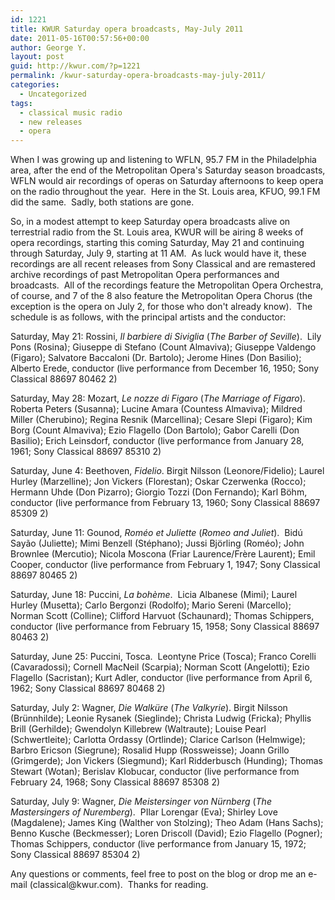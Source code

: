 ```yaml
---
id: 1221
title: KWUR Saturday opera broadcasts, May-July 2011
date: 2011-05-16T00:57:56+00:00
author: George Y.
layout: post
guid: http://kwur.com/?p=1221
permalink: /kwur-saturday-opera-broadcasts-may-july-2011/
categories:
  - Uncategorized
tags:
  - classical music radio
  - new releases
  - opera
---
```

<div class="pf-content">
  <p>
    When I was growing up and listening to WFLN, 95.7 FM in the Philadelphia area, after the end of the Metropolitan Opera's Saturday season broadcasts, WFLN would air recordings of operas on Saturday afternoons to keep opera on the radio throughout the year.  Here in the St. Louis area, KFUO, 99.1 FM did the same.  Sadly, both stations are gone. 
  </p>
  
  <p>
    So, in a modest attempt to keep Saturday opera broadcasts alive on terrestrial radio from the St. Louis area, KWUR will be airing 8 weeks of opera recordings, starting this coming Saturday, May 21 and continuing through Saturday, July 9, starting at 11 AM.  As luck would have it, these recordings are all recent releases from Sony Classical and are remastered archive recordings of past Metropolitan Opera performances and broadcasts.  All of the recordings feature the Metropolitan Opera Orchestra, of course, and 7 of the 8 also feature the Metropolitan Opera Chorus (the exception is the opera on July 2, for those who don't already know).  The schedule is as follows, with the principal artists and the conductor:
  </p>
  
  <p>
    Saturday, May 21: Rossini, <em>Il barbiere di Siviglia</em> (<em>The Barber of Seville</em>).  Lily Pons (Rosina); Giuseppe di Stefano (Count Almaviva); Giuseppe Valdengo (Figaro); Salvatore Baccaloni (Dr. Bartolo); Jerome Hines (Don Basilio); Alberto Erede, conductor (live performance from December 16, 1950; Sony Classical 88697 80462 2)
  </p>
  
  <p>
    Saturday, May 28: Mozart, <em>Le nozze di Figaro</em> (<em>The Marriage of Figaro</em>).  Roberta Peters (Susanna); Lucine Amara (Countess Almaviva); Mildred Miller (Cherubino); Regina Resnik (Marcellina); Cesare SIepi (Figaro); Kim Borg (Count Almaviva); Ezio Flagello (Don Bartolo); Gabor Carelli (Don Basilio); Erich Leinsdorf, conductor (live performance from January 28, 1961; Sony Classical 88697 85310 2)
  </p>
  
  <p>
    Saturday, June 4: Beethoven, <em>Fidelio</em>. Birgit Nilsson (Leonore/Fidelio); Laurel Hurley (Marzelline); Jon Vickers (Florestan); Oskar Czerwenka (Rocco); Hermann Uhde (Don Pizarro); Giorgio Tozzi (Don Fernando); Karl Böhm, conductor (live performance from February 13, 1960; Sony Classical 88697 85309 2)
  </p>
  
  <p>
    Saturday, June 11: Gounod, <em>Roméo et Juliette</em> (<em>Romeo and Juliet</em>).  Bidú Sayão (Juliette); Mimi Benzell (Stéphano); Jussi Björling (Roméo); John Brownlee (Mercutio); Nicola Moscona (Friar Laurence/Frère Laurent); Emil Cooper, conductor (live performance from February 1, 1947; Sony Classical 88697 80465 2)
  </p>
  
  <p>
    Saturday, June 18: Puccini, <em>La bohème</em>.  Licia Albanese (Mimi); Laurel Hurley (Musetta); Carlo Bergonzi (Rodolfo); Mario Sereni (Marcello); Norman Scott (Colline); Clifford Harvuot (Schaunard); Thomas Schippers, conductor (live performance from February 15, 1958; Sony Classical 88697 80463 2)
  </p>
  
  <p>
    Saturday, June 25: Puccini, Tosca.  Leontyne Price (Tosca); Franco Corelli (Cavaradossi); Cornell MacNeil (Scarpia); Norman Scott (Angelotti); Ezio Flagello (Sacristan); Kurt Adler, conductor (live performance from April 6, 1962; Sony Classical 88697 80468 2)
  </p>
  
  <p>
    Saturday, July 2: Wagner, <em>Die Walküre</em> (<em>The Valkyrie</em>). Birgit Nilsson (Brünnhilde); Leonie Rysanek (Sieglinde); Christa Ludwig (Fricka); Phyllis Brill (Gerhilde); Gwendolyn Killebrew (Waltraute); Louise Pearl (Schwertleite); Carlotta Ordassy (Ortlinde); Clarice Carlson (Helmwige); Barbro Ericson (Siegrune); Rosalid Hupp (Rossweisse); Joann Grillo (Grimgerde); Jon Vickers (Siegmund); Karl Ridderbusch (Hunding); Thomas Stewart (Wotan); Berislav Klobucar, conductor (live performance from February 24, 1968; Sony Classical 88697 85308 2)
  </p>
  
  <p>
    Saturday, July 9: Wagner, <em>Die Meistersinger von Nürnberg</em> (<em>The Mastersingers of Nuremberg</em>).  PIlar Lorengar (Eva); Shirley Love (Magdalene); James King (Walther von Stolzing); Theo Adam (Hans Sachs); Benno Kusche (Beckmesser); Loren Driscoll (David); Ezio Flagello (Pogner); Thomas Schippers, conductor (live performance from January 15, 1972; Sony Classical 88697 85304 2)
  </p>
  
  <p>
    Any questions or comments, feel free to post on the blog or drop me an e-mail (classical@kwur.com).  Thanks for reading.
  </p>
  
  <p>
     
  </p>
  
  <p>
     
  </p>
</div>